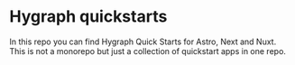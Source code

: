 # Hygraph quickstarts

In this repo you can find Hygraph Quick Starts for Astro, Next and Nuxt.
This is not a monorepo but just a collection of quickstart apps in one repo.
